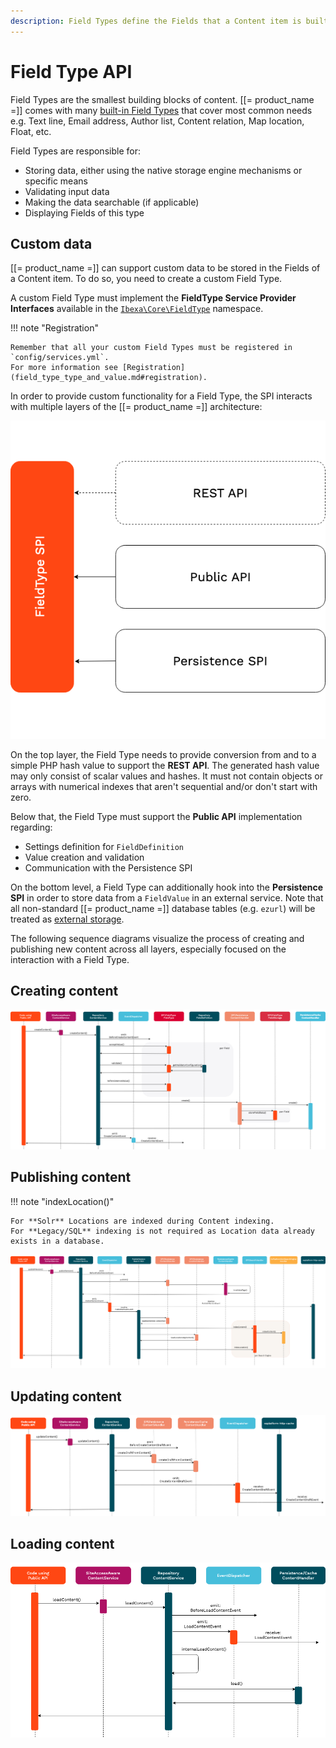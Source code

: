 ```yaml
---
description: Field Types define the Fields that a Content item is built of.
---
```


# Field Type API

Field Types are the smallest building blocks of content.
[[= product_name =]] comes with many [built-in Field Types](field_type_reference.md#available-field-types) that cover most common needs e.g. Text line, Email address, Author list, Content relation, Map location, Float, etc.

Field Types are responsible for:

- Storing data, either using the native storage engine mechanisms or specific means
- Validating input data
- Making the data searchable (if applicable)
- Displaying Fields of this type

## Custom data

[[= product_name =]] can support custom data to be stored in the Fields of a Content item.
To do so, you need to create a custom Field Type.

A custom Field Type must implement the **FieldType Service Provider Interfaces**
available in the [`Ibexa\Core\FieldType`](https://github.com/ibexa/core/tree/main/src/lib/FieldType) namespace.

!!! note "Registration"

    Remember that all your custom Field Types must be registered in `config/services.yml`.
    For more information see [Registration](field_type_type_and_value.md#registration).

In order to provide custom functionality for a Field Type, the SPI interacts with multiple layers of the [[= product_name =]] architecture:

![Field Type Overview](img/field_type_overview.png)

On the top layer, the Field Type needs to provide conversion from and to a simple PHP hash value to support the **REST API**. The generated hash value may only consist of scalar values and hashes. It must not contain objects or arrays with numerical indexes that aren't sequential and/or don't start with zero.

Below that, the Field Type must support the **Public API** implementation regarding:

- Settings definition for `FieldDefinition`
- Value creation and validation
- Communication with the Persistence SPI

On the bottom level, a Field Type can additionally hook into the **Persistence SPI**
in order to store data from a `FieldValue` in an external service.
Note that all non-standard [[= product_name =]] database tables (e.g. `ezurl`)
will be treated as [external storage](field_type_storage.md#storing-external-data).

The following sequence diagrams visualize the process of creating and publishing new content across all layers, especially focused on the interaction with a Field Type.

## Creating content

![Create content sequence](img/create_content_sequence.png)

## Publishing content

!!! note "indexLocation()"

    For **Solr** Locations are indexed during Content indexing.
    For **Legacy/SQL** indexing is not required as Location data already exists in a database.

![Publish content sequence](img/publish_content_sequence.png)

## Updating content

![Update content sequence](img/update_content_sequence.png)

## Loading content

![Load content sequence](img/load_content_sequence.png)
